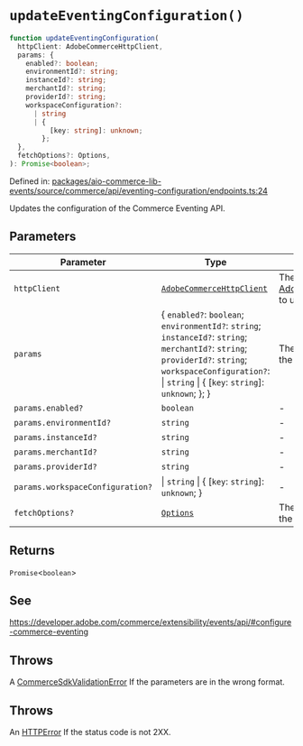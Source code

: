 # `updateEventingConfiguration()`

```ts
function updateEventingConfiguration(
  httpClient: AdobeCommerceHttpClient,
  params: {
    enabled?: boolean;
    environmentId?: string;
    instanceId?: string;
    merchantId?: string;
    providerId?: string;
    workspaceConfiguration?:
      | string
      | {
          [key: string]: unknown;
        };
  },
  fetchOptions?: Options,
): Promise<boolean>;
```

Defined in: [packages/aio-commerce-lib-events/source/commerce/api/eventing-configuration/endpoints.ts:24](https://github.com/adobe/aio-commerce-sdk/blob/5a56cf6f89369fbe4cacf586ea1b3d08993680a9/packages/aio-commerce-lib-events/source/commerce/api/eventing-configuration/endpoints.ts#L24)

Updates the configuration of the Commerce Eventing API.

## Parameters

| Parameter                        | Type                                                                                                                                                                                                                 | Description                                                                                                                                                                                                |
| -------------------------------- | -------------------------------------------------------------------------------------------------------------------------------------------------------------------------------------------------------------------- | ---------------------------------------------------------------------------------------------------------------------------------------------------------------------------------------------------------- |
| `httpClient`                     | [`AdobeCommerceHttpClient`](https://github.com/adobe/aio-commerce-sdk/blob/main/packages-private/aio-commerce-lib-api/docs/api-reference/classes/AdobeCommerceHttpClient.md)                                         | The [AdobeCommerceHttpClient](https://github.com/adobe/aio-commerce-sdk/blob/main/packages-private/aio-commerce-lib-api/docs/api-reference/classes/AdobeCommerceHttpClient.md) to use to make the request. |
| `params`                         | \{ `enabled?`: `boolean`; `environmentId?`: `string`; `instanceId?`: `string`; `merchantId?`: `string`; `providerId?`: `string`; `workspaceConfiguration?`: \| `string` \| \{ \[`key`: `string`\]: `unknown`; \}; \} | The parameters to update the configuration with.                                                                                                                                                           |
| `params.enabled?`                | `boolean`                                                                                                                                                                                                            | -                                                                                                                                                                                                          |
| `params.environmentId?`          | `string`                                                                                                                                                                                                             | -                                                                                                                                                                                                          |
| `params.instanceId?`             | `string`                                                                                                                                                                                                             | -                                                                                                                                                                                                          |
| `params.merchantId?`             | `string`                                                                                                                                                                                                             | -                                                                                                                                                                                                          |
| `params.providerId?`             | `string`                                                                                                                                                                                                             | -                                                                                                                                                                                                          |
| `params.workspaceConfiguration?` | \| `string` \| \{ \[`key`: `string`\]: `unknown`; \}                                                                                                                                                                 | -                                                                                                                                                                                                          |
| `fetchOptions?`                  | [`Options`](https://github.com/sindresorhus/ky?tab=readme-ov-file#options)                                                                                                                                           | The [Options](https://github.com/sindresorhus/ky?tab=readme-ov-file#options) to use to make the request.                                                                                                   |

## Returns

`Promise`\<`boolean`\>

## See

https://developer.adobe.com/commerce/extensibility/events/api/#configure-commerce-eventing

## Throws

A [CommerceSdkValidationError](https://github.com/adobe/aio-commerce-sdk/blob/main/packages/aio-commerce-lib-core/docs/api-reference/classes/CommerceSdkValidationError.md) If the parameters are in the wrong format.

## Throws

An [HTTPError](https://github.com/sindresorhus/ky?tab=readme-ov-file#httperror) If the status code is not 2XX.
